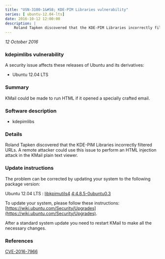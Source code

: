 ```yaml
---
title: "USN-3100-1&#58; KDE-PIM Libraries vulnerability"
series: [ ubuntu-12.04-lts]
date: 2016-10-12 12:00:00
description: |
    Roland Tapken discovered that the KDE-PIM Libraries incorrectly filtered URLs. A remote attacker could use this issue to perform an HTML injection attack in the KMail plain text viewer. 
--- 
```

 
 

*12 October 2016*

### kdepimlibs vulnerability

A security issue affects these releases of Ubuntu and its derivatives:

* Ubuntu 12.04 LTS

### Summary

KMail could be made to run HTML if it opened a specially crafted email. 

### Software description

* kdepimlibs 

### Details

Roland Tapken discovered that the KDE-PIM Libraries incorrectly filtered URLs. A remote attacker could use this issue to perform an HTML injection attack in the KMail plain text viewer. 

### Update instructions

The problem can be corrected by updating your system to the following package version:

Ubuntu 12.04 LTS
 : [libkpimutils4](https://launchpad.net/ubuntu/+source/kdepimlibs) <span> [4:4.8.5-0ubuntu0.3](https://launchpad.net/ubuntu/+source/kdepimlibs/4:4.8.5-0ubuntu0.3) </span> 

To update your system, please follow these instructions: [https://wiki.ubuntu.com/Security/Upgrades](https://wiki.ubuntu.com/Security/Upgrades).

After a standard system update you need to restart KMail to make all the necessary changes. 

### References

 
 [CVE-2016-7966](http://people.ubuntu.com/~ubuntu-security/cve/CVE-2016-7966)
 

